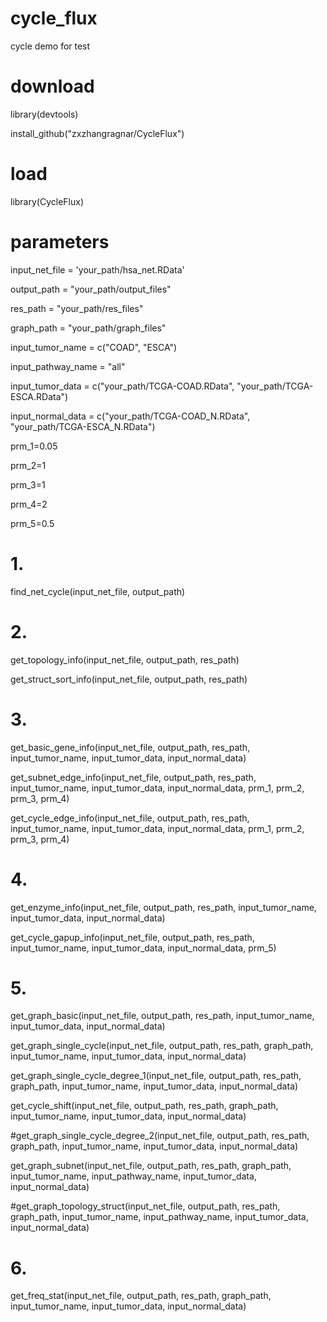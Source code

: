 # cycle_flux
cycle demo for test

# download

library(devtools)

install_github("zxzhangragnar/CycleFlux")

# load

library(CycleFlux)


# parameters
input_net_file = 'your_path/hsa_net.RData'

output_path = "your_path/output_files"

res_path = "your_path/res_files"

graph_path = "your_path/graph_files"

input_tumor_name = c("COAD", "ESCA")

input_pathway_name = "all"

input_tumor_data = c("your_path/TCGA-COAD.RData", "your_path/TCGA-ESCA.RData")

input_normal_data = c("your_path/TCGA-COAD_N.RData", "your_path/TCGA-ESCA_N.RData")


prm_1=0.05

prm_2=1

prm_3=1

prm_4=2

prm_5=0.5


# 1.

find_net_cycle(input_net_file, output_path)


# 2.

get_topology_info(input_net_file, output_path, res_path)

get_struct_sort_info(input_net_file, output_path, res_path)


# 3.

get_basic_gene_info(input_net_file, output_path, res_path, input_tumor_name, input_tumor_data, input_normal_data)

get_subnet_edge_info(input_net_file, output_path, res_path, input_tumor_name, input_tumor_data, input_normal_data, prm_1, prm_2, prm_3, prm_4)

get_cycle_edge_info(input_net_file, output_path, res_path, input_tumor_name, input_tumor_data, input_normal_data, prm_1, prm_2, prm_3, prm_4)



# 4.

get_enzyme_info(input_net_file, output_path, res_path, input_tumor_name, input_tumor_data, input_normal_data)

get_cycle_gapup_info(input_net_file, output_path, res_path, input_tumor_name, input_tumor_data, input_normal_data, prm_5)



# 5.

get_graph_basic(input_net_file, output_path, res_path, input_tumor_name, input_tumor_data, input_normal_data)

get_graph_single_cycle(input_net_file, output_path, res_path, graph_path, input_tumor_name, input_tumor_data, input_normal_data)

get_graph_single_cycle_degree_1(input_net_file, output_path, res_path, graph_path, input_tumor_name, input_tumor_data, input_normal_data)

get_cycle_shift(input_net_file, output_path, res_path, graph_path, input_tumor_name, input_tumor_data, input_normal_data)

#get_graph_single_cycle_degree_2(input_net_file, output_path, res_path, graph_path, input_tumor_name, input_tumor_data, input_normal_data)

get_graph_subnet(input_net_file, output_path, res_path, graph_path, input_tumor_name, input_pathway_name, input_tumor_data, input_normal_data)

#get_graph_topology_struct(input_net_file, output_path, res_path, graph_path, input_tumor_name, input_pathway_name, input_tumor_data, input_normal_data)


# 6.
get_freq_stat(input_net_file, output_path, res_path, graph_path, input_tumor_name, input_tumor_data, input_normal_data)
